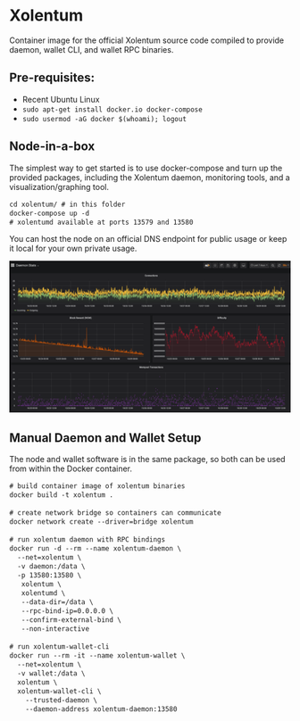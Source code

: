 # Xolentum

Container image for the official Xolentum source code compiled to provide daemon, wallet CLI, and wallet RPC binaries.

## Pre-requisites:

* Recent Ubuntu Linux
* `sudo apt-get install docker.io docker-compose`
* `sudo usermod -aG docker $(whoami); logout`

## Node-in-a-box

The simplest way to get started is to use docker-compose and turn up the provided packages, including the Xolentum daemon, monitoring tools, and a visualization/graphing tool.

```
cd xolentum/ # in this folder
docker-compose up -d
# xolentumd available at ports 13579 and 13580
```

You can host the node on an official DNS endpoint for public usage or keep it local for your own private usage.

![](files/static/xolentumd-grafana.png)

## Manual Daemon and Wallet Setup

The node and wallet software is in the same package, so both can be used from within the Docker container.

```
# build container image of xolentum binaries
docker build -t xolentum .

# create network bridge so containers can communicate
docker network create --driver=bridge xolentum

# run xolentum daemon with RPC bindings
docker run -d --rm --name xolentum-daemon \
  --net=xolentum \
  -v daemon:/data \
  -p 13580:13580 \
   xolentum \
   xolentumd \
   --data-dir=/data \
   --rpc-bind-ip=0.0.0.0 \
   --confirm-external-bind \
   --non-interactive

# run xolentum-wallet-cli
docker run --rm -it --name xolentum-wallet \
  --net=xolentum \
  -v wallet:/data \
  xolentum \
  xolentum-wallet-cli \
    --trusted-daemon \
    --daemon-address xolentum-daemon:13580
```
